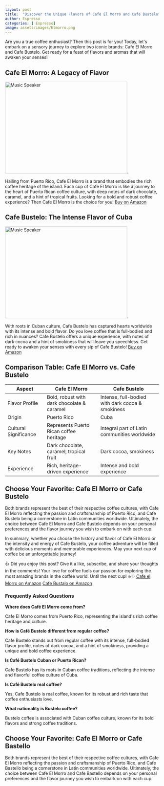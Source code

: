 ```yaml
---
layout: post
title:  "Discover the Unique Flavors of Cafe El Morro and Cafe Bustelo"
author: Espresso
categories: [ Espresso]
image: assets/images/Elmorro.png
---
```


Are you a true coffee enthusiast? Then this post is for you! Today, let's embark on a sensory journey to explore two iconic brands: Cafe El Morro and Cafe Bustelo. Get ready for a feast of flavors and aromas that will awaken your senses!

## Cafe El Morro: A Legacy of Flavor
<img src="https://m.media-amazon.com/images/I/81CBzQZpk9L._SL1500_.jpg" alt="Music Speaker" width="400" height="300">. 

Hailing from Puerto Rico, Cafe El Morro is a brand that embodies the rich coffee heritage of the island. Each cup of Cafe El Morro is like a journey to the heart of Puerto Rican coffee culture, with deep notes of dark chocolate, caramel, and a hint of tropical fruits. Looking for a bold and robust coffee experience? Then Cafe El Morro is the choice for you! [Buy on Amazon](https://amzn.to/3UmOEqS)


## Cafe Bustelo: The Intense Flavor of Cuba
<img src="https://m.media-amazon.com/images/I/718fJ7UI5ML._SL1500_.jpg" alt="Music Speaker" width="400" height="300">. 

With roots in Cuban culture, Cafe Bustelo has captured hearts worldwide with its intense and bold flavor. Do you love coffee that is full-bodied and rich in nuances? Cafe Bustelo offers a unique experience, with notes of dark cocoa and a hint of smokiness that will leave you speechless. Get ready to awaken your senses with every sip of Cafe Bustelo! [Buy on Amazon](https://amzn.to/3WgDPJB)

## Comparison Table: Cafe El Morro vs. Cafe Bustelo

| Aspect           | Cafe El Morro                             | Cafe Bustelo                             |
|------------------|-------------------------------------------|-------------------------------------------|
| Flavor Profile   | Bold, robust with dark chocolate & caramel| Intense, full-bodied with dark cocoa & smokiness|
| Origin           | Puerto Rico                               | Cuba                                      |
| Cultural Significance | Represents Puerto Rican coffee heritage | Integral part of Latin communities worldwide|
| Key Notes        | Dark chocolate, caramel, tropical fruit   | Dark cocoa, smokiness                     |
| Experience       | Rich, heritage-driven experience          | Intense and bold experience               |

## Choose Your Favorite: Cafe El Morro or Cafe Bustelo

Both brands represent the best of their respective coffee cultures, with Cafe El Morro reflecting the passion and craftsmanship of Puerto Rico, and Cafe Bustelo being a cornerstone in Latin communities worldwide. Ultimately, the choice between Cafe El Morro and Cafe Bustelo depends on your personal preferences and the flavor journey you wish to embark on with each cup.

In summary, whether you choose the history and flavor of Cafe El Morro or the intensity and energy of Cafe Bustelo, your coffee adventure will be filled with delicious moments and memorable experiences. May your next cup of coffee be an unforgettable journey!

👍 Did you enjoy this post? Give it a like, subscribe, and share your thoughts in the comments! Your love for coffee fuels our passion for exploring the most amazing brands in the coffee world. Until the next cup! ☕✨ [Cafe el Morro on Amazon](https://amzn.to/3UmOEqS) [Cafe Bustalo on Amazon](https://amzn.to/3WgDPJB)

### Frequently Asked Questions

**Where does Café El Morro come from?**

Cafe El Morro comes from Puerto Rico, representing the island's rich coffee heritage and culture.

**How is Café Bustelo different from regular coffee?**

Cafe Bustelo stands out from regular coffee with its intense, full-bodied flavor profile, notes of dark cocoa, and a hint of smokiness, providing a unique and bold coffee experience.

**Is Café Bustelo Cuban or Puerto Rican?**

Cafe Bustelo has its roots in Cuban coffee traditions, reflecting the intense and flavorful coffee culture of Cuba.

**Is Café Bustelo real coffee?**

Yes, Cafe Bustelo is real coffee, known for its robust and rich taste that coffee enthusiasts love.

**What nationality is Bustelo coffee?**

Bustelo coffee is associated with Cuban coffee culture, known for its bold flavors and strong coffee traditions.

## Choose Your Favorite: Cafe El Morro or Cafe Bastello

Both brands represent the best of their respective coffee cultures, with Cafe El Morro reflecting the passion and craftsmanship of Puerto Rico, and Cafe Bastello being a cornerstone in Latin communities worldwide. Ultimately, the choice between Cafe El Morro and Cafe Bastello depends on your personal preferences and the flavor journey you wish to embark on with each cup.

